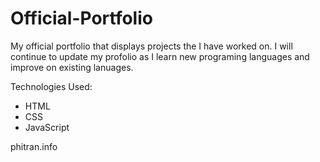 # Official-Portfolio

My official portfolio that displays projects the I have worked on. I will continue to update my profolio as I learn new programing languages and improve on existing lanuages. 

Technologies Used: 
- HTML
- CSS 
- JavaScript 

phitran.info
